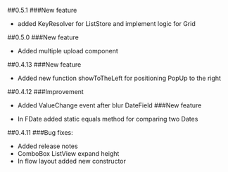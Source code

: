 ##0.5.1
###New feature

- added KeyResolver for ListStore and implement logic for Grid 

##0.5.0
###New feature

- Added multiple upload component

##0.4.13
###New feature

- Added new function showToTheLeft for positioning PopUp to the right 

##0.4.12
###Improvement

- Added ValueChange event after blur DateField
###New feature

- In FDate added static equals method for comparing two Dates 

##0.4.11
###Bug fixes:

- Added release notes
- ComboBox ListView expand height
- In flow layout added new constructor